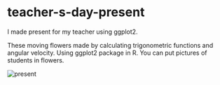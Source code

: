 # teacher-s-day-present
I made present for my teacher using ggplot2.

These moving flowers made by calculating trigonometric functions and angular velocity.
Using ggplot2 package in R.
You can put pictures of students in flowers.


![present](https://user-images.githubusercontent.com/47768004/168471008-a88d2fa6-4517-4241-8a86-822505abd6e7.gif)
